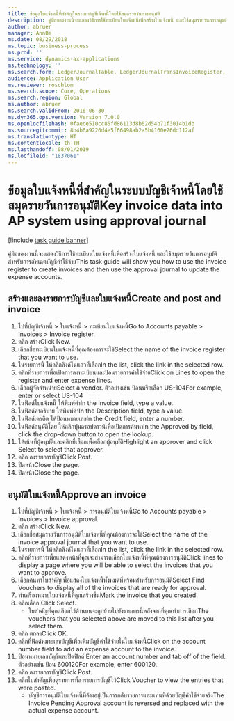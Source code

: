 ```yaml
---
title: ข้อมูลใบแจ้งหนี้ที่สำคัญในระบบบัญชีเจ้าหนี้โดยใช้สมุดรายวันการอนุมัติ
description: คู่มือของงานนี้จะแสดงวิธีการใช้ทะเบียนใบแจ้งหนี้เพื่อสร้างใบแจ้งหนี้ และใช้สมุดรายวันการอนุมัติสำหรับการอัพเดตบัญชีค่าใช้จ่าย
author: abruer
manager: AnnBe
ms.date: 08/29/2018
ms.topic: business-process
ms.prod: ''
ms.service: dynamics-ax-applications
ms.technology: ''
ms.search.form: LedgerJournalTable, LedgerJournalTransInvoiceRegister, HcmWorkerLookUp, LedgerJournalTransApprove, LedgerJournalTransApproveFetchVouchers, LedgerTransVoucher
audience: Application User
ms.reviewer: roschlom
ms.search.scope: Core, Operations
ms.search.region: Global
ms.author: abruer
ms.search.validFrom: 2016-06-30
ms.dyn365.ops.version: Version 7.0.0
ms.openlocfilehash: 0faece510cc85fd86113d8b62d54b71f3014b1db
ms.sourcegitcommit: 8b4b6a9226d4e5f66498ab2a5b4160e26dd112af
ms.translationtype: HT
ms.contentlocale: th-TH
ms.lasthandoff: 08/01/2019
ms.locfileid: "1837061"
---
```

# <a name="key-invoice-data-into-ap-system-using-approval-journal"></a><span data-ttu-id="72b88-103">ข้อมูลใบแจ้งหนี้ที่สำคัญในระบบบัญชีเจ้าหนี้โดยใช้สมุดรายวันการอนุมัติ</span><span class="sxs-lookup"><span data-stu-id="72b88-103">Key invoice data into AP system using approval journal</span></span>

[!include [task guide banner](../../includes/task-guide-banner.md)]

<span data-ttu-id="72b88-104">คู่มือของงานนี้จะแสดงวิธีการใช้ทะเบียนใบแจ้งหนี้เพื่อสร้างใบแจ้งหนี้ และใช้สมุดรายวันการอนุมัติสำหรับการอัพเดตบัญชีค่าใช้จ่าย</span><span class="sxs-lookup"><span data-stu-id="72b88-104">This task guide will show you how to use the invoice register to create invoices and then use the approval journal to update the expense accounts.</span></span>


## <a name="create-and-post-and-invoice"></a><span data-ttu-id="72b88-105">สร้างและลงรายการบัญชีและใบแจ้งหนี้</span><span class="sxs-lookup"><span data-stu-id="72b88-105">Create and post and invoice</span></span>
1. <span data-ttu-id="72b88-106">ไปที่บัญชีเจ้าหนี้ > ใบแจ้งหนี้ > ทะเบียนใบแจ้งหนี้</span><span class="sxs-lookup"><span data-stu-id="72b88-106">Go to Accounts payable > Invoices > Invoice register.</span></span>
2. <span data-ttu-id="72b88-107">คลิก สร้าง</span><span class="sxs-lookup"><span data-stu-id="72b88-107">Click New.</span></span>
3. <span data-ttu-id="72b88-108">เลือกชื่อทะเบียนใบแจ้งหนี้ที่คุณต้องการจะใช้</span><span class="sxs-lookup"><span data-stu-id="72b88-108">Select the name of the invoice register that you want to use.</span></span>
4. <span data-ttu-id="72b88-109">ในรายการนี้ ให้คลิกลิงค์ในแถวที่เลือก</span><span class="sxs-lookup"><span data-stu-id="72b88-109">In the list, click the link in the selected row.</span></span>
5. <span data-ttu-id="72b88-110">คลิกที่รายการเพื่อเปิดการลงทะเบียนและป้อนรายการค่าใช้จ่าย</span><span class="sxs-lookup"><span data-stu-id="72b88-110">Click on Lines to open the register and enter expense lines.</span></span>
6. <span data-ttu-id="72b88-111">เลือกผู้จัดจำหน่าย</span><span class="sxs-lookup"><span data-stu-id="72b88-111">Select a vendor.</span></span> <span data-ttu-id="72b88-112">ตัวอย่างเช่น ป้อนหรือเลือก US-104</span><span class="sxs-lookup"><span data-stu-id="72b88-112">For example, enter or select US-104</span></span>
7. <span data-ttu-id="72b88-113">ในฟิลด์ใบแจ้งหนี้ ให้พิมพ์ค่า</span><span class="sxs-lookup"><span data-stu-id="72b88-113">In the Invoice field, type a value.</span></span>
8. <span data-ttu-id="72b88-114">ในฟิลด์คำอธิบาย ให้พิมพ์ค่า</span><span class="sxs-lookup"><span data-stu-id="72b88-114">In the Description field, type a value.</span></span>
9. <span data-ttu-id="72b88-115">ในฟิลด์เครดิต ให้ป้อนหมายเลข</span><span class="sxs-lookup"><span data-stu-id="72b88-115">In the Credit field, enter a number.</span></span>
10. <span data-ttu-id="72b88-116">ในฟิลด์อนุมัติโดย ให้คลิกปุ่มดรอปดาวน์เพื่อเปิดการค้นหา</span><span class="sxs-lookup"><span data-stu-id="72b88-116">In the Approved by field, click the drop-down button to open the lookup.</span></span>
11. <span data-ttu-id="72b88-117">ให้เน้นที่ผู้อนุมัติและคลิกที่เลือกเพื่อเลือกผู้อนุมัติ</span><span class="sxs-lookup"><span data-stu-id="72b88-117">Highlight an approver and click Select to select that approver.</span></span>
12. <span data-ttu-id="72b88-118">คลิก ลงรายการบัญชี</span><span class="sxs-lookup"><span data-stu-id="72b88-118">Click Post.</span></span>
13. <span data-ttu-id="72b88-119">ปิดหน้า</span><span class="sxs-lookup"><span data-stu-id="72b88-119">Close the page.</span></span>
14. <span data-ttu-id="72b88-120">ปิดหน้า</span><span class="sxs-lookup"><span data-stu-id="72b88-120">Close the page.</span></span>

## <a name="approve-an-invoice"></a><span data-ttu-id="72b88-121">อนุมัติใบแจ้งหนี้</span><span class="sxs-lookup"><span data-stu-id="72b88-121">Approve an invoice</span></span>
1. <span data-ttu-id="72b88-122">ไปที่บัญชีเจ้าหนี้ > ใบแจ้งหนี้ > การอนุมัติใบแจ้งหนี้</span><span class="sxs-lookup"><span data-stu-id="72b88-122">Go to Accounts payable > Invoices > Invoice approval.</span></span>
2. <span data-ttu-id="72b88-123">คลิก สร้าง</span><span class="sxs-lookup"><span data-stu-id="72b88-123">Click New.</span></span>
3. <span data-ttu-id="72b88-124">เลือกชื่อสมุดรายวันการอนุมัติใบแจ้งหนี้ที่คุณต้องการจะใช้</span><span class="sxs-lookup"><span data-stu-id="72b88-124">Select the name of the invoice approval journal that you want to use.</span></span>
4. <span data-ttu-id="72b88-125">ในรายการนี้ ให้คลิกลิงค์ในแถวที่เลือก</span><span class="sxs-lookup"><span data-stu-id="72b88-125">In the list, click the link in the selected row.</span></span>
5. <span data-ttu-id="72b88-126">คลิกที่รายการเพื่อแสดงหน้าที่คุณจะสามารถเลือกใบแจ้งหนี้ที่คุณต้องการอนุมัติ</span><span class="sxs-lookup"><span data-stu-id="72b88-126">Click lines to display a page where you will be able to select the invoices that you want to approve.</span></span>
6. <span data-ttu-id="72b88-127">เลือกค้นหาใบสำคัญเพื่อแสดงใบแจ้งหนี้ทั้งหมดที่พร้อมสำหรับการอนุมัติ</span><span class="sxs-lookup"><span data-stu-id="72b88-127">Select Find Vouchers to display all of the invoices that are ready for approval.</span></span>
7. <span data-ttu-id="72b88-128">ทำเครื่องหมายใบแจ้งหนี้ที่คุณสร้างขึ้น</span><span class="sxs-lookup"><span data-stu-id="72b88-128">Mark the invoice that you created.</span></span>
8. <span data-ttu-id="72b88-129">คลิกเลือก </span><span class="sxs-lookup"><span data-stu-id="72b88-129">Click Select.</span></span>
    * <span data-ttu-id="72b88-130">ใบสำคัญที่คุณเลือกไว้ด้านบนจะถูกย้ายไปยังรายการนี้หลังจากที่คุณทำการเลือก</span><span class="sxs-lookup"><span data-stu-id="72b88-130">The vouchers that you selected above are moved to this list after you select them.</span></span>  
9. <span data-ttu-id="72b88-131">คลิก ตกลง</span><span class="sxs-lookup"><span data-stu-id="72b88-131">Click OK.</span></span>
10. <span data-ttu-id="72b88-132">คลิกที่ฟิลด์หมายเลขบัญชีเพื่อเพิ่มบัญชีค่าใช้จ่ายในใบแจ้งหนี้</span><span class="sxs-lookup"><span data-stu-id="72b88-132">Click on the account number field to add an expense account to the invoice.</span></span>
11. <span data-ttu-id="72b88-133">ป้อนหมายเลขบัญชีและปิดฟิลด์ </span><span class="sxs-lookup"><span data-stu-id="72b88-133">Enter an account number and tab off of the field.</span></span> <span data-ttu-id="72b88-134">ตัวอย่างเช่น ป้อน 600120</span><span class="sxs-lookup"><span data-stu-id="72b88-134">For example, enter 600120.</span></span>
12. <span data-ttu-id="72b88-135">คลิก ลงรายการบัญชี</span><span class="sxs-lookup"><span data-stu-id="72b88-135">Click Post.</span></span>
13. <span data-ttu-id="72b88-136">คลิกใบสำคัญเพื่อดูรายการที่ลงรายการบัญชีไว้</span><span class="sxs-lookup"><span data-stu-id="72b88-136">Click Voucher to view the entries that were posted.</span></span>
    * <span data-ttu-id="72b88-137">บัญชีการอนุมัติใบแจ้งหนี้ที่ค้างอยู่เป็นการกลับรายการและแทนที่ด้วยบัญชีค่าใช้จ่ายจริง</span><span class="sxs-lookup"><span data-stu-id="72b88-137">The Invoice Pending Approval account is reversed and replaced with the actual expense account.</span></span>  

